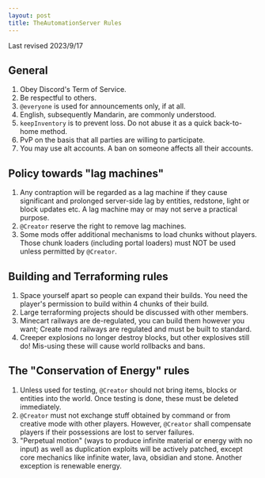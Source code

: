 ```yaml
---
layout: post
title: TheAutomationServer Rules
---
```


Last revised 2023/9/17

## General

1. Obey Discord's Term of Service.
2. Be respectful to others.
3. `@everyone` is used for announcements only, if at all.
4. English, subsequently Mandarin, are commonly understood.
5. `keepInventory` is to prevent loss. Do not abuse it as a quick back-to-home method.
6. PvP on the basis that all parties are willing to participate.
7. You may use alt accounts. A ban on someone affects all their accounts.

## Policy towards "lag machines"

1. Any contraption will be regarded as a lag machine if they cause significant and prolonged server-side lag by entities, redstone, light or block updates etc. A lag machine may or may not serve a practical purpose.
2. `@Creator` reserve the right to remove lag machines.
3. Some mods offer additional mechanisms to load chunks without players. Those chunk loaders (including portal loaders) must NOT be used unless permitted by `@Creator`.

## Building and Terraforming rules

1. Space yourself apart so people can expand their builds. You need the player's permission to build within 4 chunks of their build.
2. Large terraforming projects should be discussed with other members.
3. Minecart railways are de-regulated, you can build them however you want; Create mod railways are regulated and must be built to standard.
4. Creeper explosions no longer destroy blocks, but other explosives still do! Mis-using these will cause world rollbacks and bans.

## The "Conservation of Energy" rules

1. Unless used for testing, `@Creator` should not bring items, blocks or entities into the world. Once testing is done, these must be deleted immediately.
2. `@Creator` must not exchange stuff obtained by command or from creative mode with other players. However, `@Creator` shall compensate players if their possessions are lost to server failures.
3. "Perpetual motion" (ways to produce infinite material or energy with no input) as well as duplication exploits will be actively patched, except core mechanics like infinite water, lava, obsidian and stone. Another exception is renewable energy.